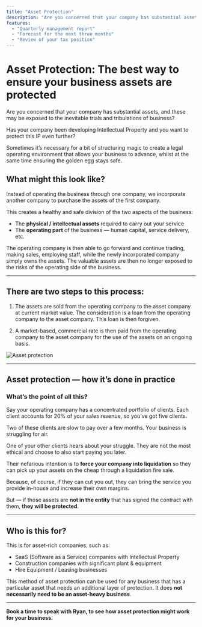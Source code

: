 ```yaml
---
title: "Asset Protection"
description: "Are you concerned that your company has substantial assets, and these may be exposed to the inevitable trials and tribulations of business?"
features:
  - "Quarterly management report"
  - "Forecast for the next three months"
  - "Review of your tax position"
---
```


# Asset Protection: The best way to ensure your business assets are protected

Are you concerned that your company has substantial assets, and these may be exposed to the inevitable trials and tribulations of business?

Has your company been developing Intellectual Property and you want to protect this IP even further?

Sometimes it’s necessary for a bit of structuring magic to create a legal operating environment that allows your business to advance, whilst at the same time ensuring the golden egg stays safe.

## What might this look like?

Instead of operating the business through one company, we incorporate another company to purchase the assets of the first company.

This creates a healthy and safe division of the two aspects of the business:

- The **physical / intellectual assets** required to carry out your service
- The **operating part** of the business — human capital, service delivery, etc.

The operating company is then able to go forward and continue trading, making sales, employing staff, while the newly incorporated company simply owns the assets. The valuable assets are then no longer exposed to the risks of the operating side of the business.

---

## There are two steps to this process:

1. The assets are sold from the operating company to the asset company at current market value. The consideration is a loan from the operating company to the asset company. This loan is then forgiven.

2. A market-based, commercial rate is then paid from the operating company to the asset company for the use of the assets on an ongoing basis.

![Asset protection](/services/asset-protection.png "Asset protection")

---

## Asset protection — how it’s done in practice

### What’s the point of all this?

Say your operating company has a concentrated portfolio of clients. Each client accounts for 20% of your sales revenue, so you’ve got five clients.

Two of these clients are slow to pay over a few months. Your business is struggling for air.

One of your other clients hears about your struggle. They are not the most ethical and choose to also start paying you later.

Their nefarious intention is to **force your company into liquidation** so they can pick up your assets on the cheap through a liquidation fire sale.

Because, of course, if they can cut you out, they can bring the service you provide in-house and increase their own margins.

But — if those assets are **not in the entity** that has signed the contract with them, **they will be protected**.

---

## Who is this for?

This is for asset-rich companies, such as:

- SaaS (Software as a Service) companies with Intellectual Property
- Construction companies with significant plant & equipment
- Hire Equipment / Leasing businesses

This method of asset protection can be used for any business that has a particular asset that needs an additional layer of protection. It does **not necessarily need to be an asset-heavy business**.

---

**Book a time to speak with Ryan, to see how asset protection might work for your business.**
